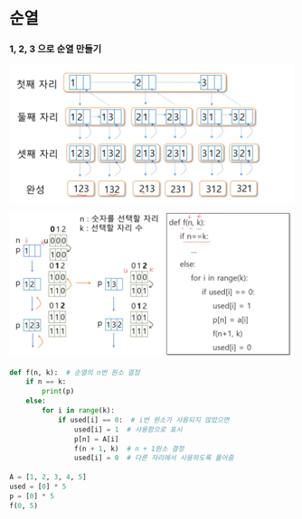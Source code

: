 # 순열

### 1, 2, 3 으로 순열 만들기

![1583294505066](assets/1583294505066.png)

![1583295221084](assets/1583295221084.png)

```python
def f(n, k):  # 순열의 n번 원소 결정
    if n == k:
        print(p)
    else:
        for i in range(k):
            if used[i] == 0:  # i번 원소가 사용되지 않았으면
                used[i] = 1  # 사용함으로 표시
                p[n] = A[i]
                f(n + 1, k)  # n + 1원소 결정
                used[i] = 0  # 다른 자리에서 사용하도록 풀어줌

A = [1, 2, 3, 4, 5]
used = [0] * 5
p = [0] * 5
f(0, 5)
```

